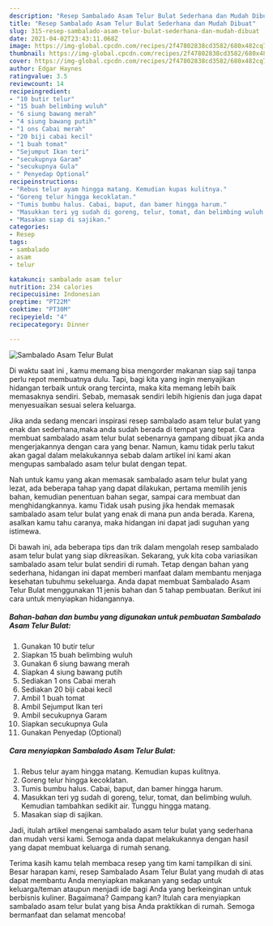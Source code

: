 ```yaml
---
description: "Resep Sambalado Asam Telur Bulat Sederhana dan Mudah Dibuat"
title: "Resep Sambalado Asam Telur Bulat Sederhana dan Mudah Dibuat"
slug: 315-resep-sambalado-asam-telur-bulat-sederhana-dan-mudah-dibuat
date: 2021-04-02T23:43:11.068Z
image: https://img-global.cpcdn.com/recipes/2f47802838cd3582/680x482cq70/sambalado-asam-telur-bulat-foto-resep-utama.jpg
thumbnail: https://img-global.cpcdn.com/recipes/2f47802838cd3582/680x482cq70/sambalado-asam-telur-bulat-foto-resep-utama.jpg
cover: https://img-global.cpcdn.com/recipes/2f47802838cd3582/680x482cq70/sambalado-asam-telur-bulat-foto-resep-utama.jpg
author: Edgar Haynes
ratingvalue: 3.5
reviewcount: 14
recipeingredient:
- "10 butir telur"
- "15 buah belimbing wuluh"
- "6 siung bawang merah"
- "4 siung bawang putih"
- "1 ons Cabai merah"
- "20 biji cabai kecil"
- "1 buah tomat"
- "Sejumput Ikan teri"
- "secukupnya Garam"
- "secukupnya Gula"
- " Penyedap Optional"
recipeinstructions:
- "Rebus telur ayam hingga matang. Kemudian kupas kulitnya."
- "Goreng telur hingga kecoklatan."
- "Tumis bumbu halus. Cabai, baput, dan bamer hingga harum."
- "Masukkan teri yg sudah di goreng, telur, tomat, dan belimbing wuluh. Kemudian tambahkan sedikit air. Tunggu hingga matang."
- "Masakan siap di sajikan."
categories:
- Resep
tags:
- sambalado
- asam
- telur

katakunci: sambalado asam telur 
nutrition: 234 calories
recipecuisine: Indonesian
preptime: "PT22M"
cooktime: "PT30M"
recipeyield: "4"
recipecategory: Dinner

---
```



![Sambalado Asam Telur Bulat](https://img-global.cpcdn.com/recipes/2f47802838cd3582/680x482cq70/sambalado-asam-telur-bulat-foto-resep-utama.jpg)

Di waktu  saat ini , kamu memang bisa mengorder makanan siap saji tanpa perlu repot membuatnya dulu. Tapi, bagi kita yang ingin menyajikan hidangan terbaik untuk orang tercinta, maka kita memang lebih baik memasaknya sendiri. Sebab, memasak sendiri lebih higienis dan juga dapat menyesuaikan sesuai selera keluarga.

Jika anda sedang mencari inspirasi resep sambalado asam telur bulat yang enak dan sederhana,maka anda sudah berada di tempat yang tepat. Cara membuat sambalado asam telur bulat  sebenarnya gampang dibuat jika anda mengerjakannya dengan cara yang benar. Namun, kamu tidak perlu takut akan gagal dalam melakukannya 
sebab dalam artikel ini kami akan mengupas sambalado asam telur bulat dengan tepat.  



Nah untuk kamu yang akan memasak sambalado asam telur bulat yang lezat, ada beberapa tahap yang dapat dilakukan, pertama memilih jenis bahan, kemudian penentuan bahan segar, sampai cara membuat dan menghidangkannya. kamu Tidak usah pusing jika hendak memasak sambalado asam telur bulat yang enak di mana pun anda berada. Karena, asalkan kamu  tahu caranya, maka hidangan ini dapat jadi suguhan yang istimewa.

Di bawah ini, ada beberapa tips dan trik dalam mengolah resep sambalado asam telur bulat yang siap dikreasikan. Sekarang, yuk kita coba variasikan sambalado asam telur bulat sendiri di rumah. Tetap dengan bahan yang sederhana, hidangan ini dapat memberi manfaat dalam membantu menjaga kesehatan tubuhmu sekeluarga. Anda dapat membuat Sambalado Asam Telur Bulat menggunakan 11 jenis bahan dan 5 tahap pembuatan. Berikut ini cara untuk menyiapkan hidangannya.

<!--inarticleads1-->

##### Bahan-bahan dan bumbu yang digunakan untuk pembuatan Sambalado Asam Telur Bulat:

1. Gunakan 10 butir telur
1. Siapkan 15 buah belimbing wuluh
1. Gunakan 6 siung bawang merah
1. Siapkan 4 siung bawang putih
1. Sediakan 1 ons Cabai merah
1. Sediakan 20 biji cabai kecil
1. Ambil 1 buah tomat
1. Ambil Sejumput Ikan teri
1. Ambil secukupnya Garam
1. Siapkan secukupnya Gula
1. Gunakan  Penyedap (Optional)




<!--inarticleads2-->

##### Cara menyiapkan Sambalado Asam Telur Bulat:

1. Rebus telur ayam hingga matang. Kemudian kupas kulitnya.
1. Goreng telur hingga kecoklatan.
1. Tumis bumbu halus. Cabai, baput, dan bamer hingga harum.
1. Masukkan teri yg sudah di goreng, telur, tomat, dan belimbing wuluh. Kemudian tambahkan sedikit air. Tunggu hingga matang.
1. Masakan siap di sajikan.




Jadi, itulah artikel mengenai  sambalado asam telur bulat  yang sederhana dan mudah versi kami. Semoga anda dapat melakukannya dengan hasil yang dapat membuat keluarga di rumah senang. 

Terima kasih kamu telah membaca resep yang tim kami tampilkan di sini. Besar harapan kami, resep  Sambalado Asam Telur Bulat yang mudah di atas dapat membantu Anda menyiapkan makanan yang sedap untuk keluarga/teman ataupun menjadi ide bagi Anda yang berkeinginan untuk berbisnis kuliner. Bagaimana? Gampang kan? Itulah cara menyiapkan sambalado asam telur bulat yang bisa Anda praktikkan di rumah. Semoga bermanfaat dan selamat mencoba!

